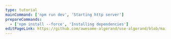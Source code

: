 ```yaml
---
type: tutorial
mainCommand: ['npm run dev', 'Starting http server']
prepareCommands:
  - ['npm install --force', 'Installing dependencies']
editPageLink: https://github.com/awesome-algorand/use-algorand/blob/main/docs/src/content/tutorial/${path}
---
```

